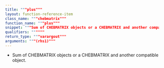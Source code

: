 ```yaml
---
title: """plus"""
layout: function-reference-item
class_name: """chebmatrix"""
function_name: """plus"""
snippet: """Sum of CHEBMATRIX objects or a CHEBMATRIX and another compatible object."""
qualifiers: """"""
return_type: """varargout"""
arguments: """(rhs1)"""
---
```


 +   Sum of CHEBMATRIX objects or a CHEBMATRIX and another compatible object.
